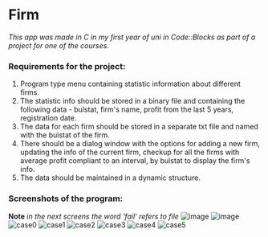 # Firm

*This app was made in C in my first year of uni in Code::Blocks as part of a project for one of the courses.*

### Requirements for the project:
1. Program type menu containing statistic information about different firms.
2. The statistic info should be stored in a binary file and containing the following data - bulstat, firm's name, profit from the last 5 years, registration date.
3. The data for each firm should be stored in a separate txt file and named with the bulstat of the firm.
4. There should be a dialog window with the options for adding a new firm, updating the info of the current firm, checkup for all the firms with average profit compliant to an interval, by bulstat to display the firm's info.
5. The data should be maintained in a dynamic structure.

### Screenshots of the program: 
**Note** *in the next screens the word 'fail' refers to file*
![image](https://user-images.githubusercontent.com/87697061/167210540-d0bdfd46-7d97-4436-b7fe-da4c192d80a4.png)
![image](https://user-images.githubusercontent.com/87697061/167210553-d2a8dd86-58e7-40ca-a690-9b367dd5a7ba.png)
![case0](https://user-images.githubusercontent.com/87697061/167210574-5edde949-aa5e-444b-b686-61ff275fc745.png)
![case1](https://user-images.githubusercontent.com/87697061/167210607-37a01865-d38c-4bad-9c28-a2bcd02a3d50.png)
![case2](https://user-images.githubusercontent.com/87697061/167210645-d4313aa5-5f76-4a28-b5e4-9846a591b157.png)
![case3](https://user-images.githubusercontent.com/87697061/167210658-0a82f217-49b1-4027-8c0d-edc41b5189f9.png)
![case4](https://user-images.githubusercontent.com/87697061/167210685-11bba3d3-c26d-4b94-b2fe-1cdba2098f29.png)
![case5](https://user-images.githubusercontent.com/87697061/167210693-b0691d4f-6b42-45ee-9b9b-6fb9a30b167a.png)
